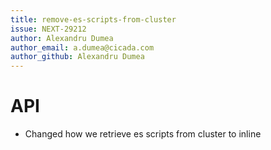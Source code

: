 ```yaml
---
title: remove-es-scripts-from-cluster
issue: NEXT-29212
author: Alexandru Dumea
author_email: a.dumea@cicada.com
author_github: Alexandru Dumea
---
```

# API
* Changed how we retrieve es scripts from cluster to inline 
